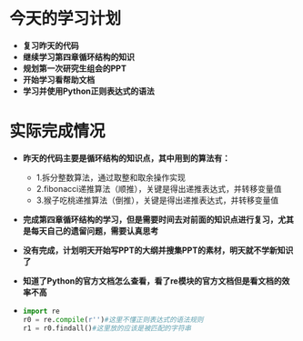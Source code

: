 # 今天的学习计划

- **复习昨天的代码**
- **继续学习第四章循环结构的知识**
- **规划第一次研究生组会的PPT**
- **开始学习看帮助文档**
- **学习并使用Python正则表达式的语法**

# 实际完成情况

- **昨天的代码主要是循环结构的知识点，其中用到的算法有：**
  - 1.拆分整数算法，通过取整和取余操作实现
  - 2.fibonacci递推算法（顺推），关键是得出递推表达式，并转移变量值
  - 3.猴子吃桃递推算法（倒推），关键是得出递推表达式，并转移变量值

- **完成第四章循环结构的学习，但是需要时间去对前面的知识点进行复习，尤其是每天自己的遗留问题，需要认真思考**
- **没有完成，计划明天开始写PPT的大纲并搜集PPT的素材，明天就不学新知识了**

- **知道了Python的官方文档怎么查看，看了re模块的官方文档但是看文档的效率不高**

- ```python
  import re
  r0 = re.compile(r'')#这里不懂正则表达式的语法规则
  r1 = r0.findall()#这里放的应该是被匹配的字符串
  ```

  
